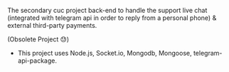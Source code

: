 The secondary cuc project back-end to handle the support live chat (integrated with telegram api in order to reply from a personal phone) & external third-party payments.  

(Obsolete Project 😓)

- This project uses Node.js, Socket.io, Mongodb, Mongoose, telegram-api-package.
